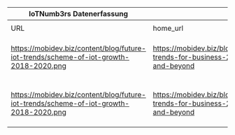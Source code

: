 |IoTNumb3rs Datenerfassung|||||||||||
| ---- | ---- | ---- | ---- | ---- | ---- | ---- | ---- | ---- | ---- | ---- |
||||||||||||
|URL|home_url|filename|device_class|device_count|market_class|market_volume|prognosis_year|publication_year|authorship_class|Dropbox folder|
|https://mobidev.biz/content/blog/future-iot-trends/scheme-of-iot-growth-2018-2020.png|https://mobidev.biz/blog/iot-trends-for-business-2018-and-beyond|file3_scheme-of-iot-growth-2018-2020.png|generic IoT|50000000000|||2020|2018|company|marielledemuth/20181120-0000|
|https://mobidev.biz/content/blog/future-iot-trends/scheme-of-iot-growth-2018-2020.png|https://mobidev.biz/blog/iot-trends-for-business-2018-and-beyond|file3_scheme-of-iot-growth-2018-2020.png|generic IoT|42100000000|||2019|2018|company|marielledemuth/20181120-0000|
